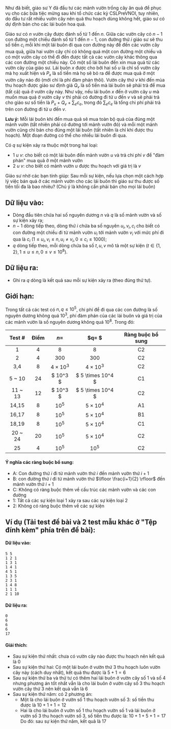 Như đã biết, giáo sư Y đã đầu tư các mảnh vườn trồng cây ăn quả để phục vụ cho các bữa tiệc mừng sau khi tổ chức các kỳ CSLPreVNOI, tuy nhiên, do đầu tư rất nhiều vườn cây nên quả thu hoạch dùng không hết, giáo sư có dự định bán cho các lái buôn hoa quả.

Giáo sư có $n$ vườn cây được đánh số từ $1$ đến $n$. Giữa các vườn cây có $n - 1$ con đường một chiều đánh số từ $1$ đến $n - 1$, con đường thứ $i$ giáo sư sẽ thu số tiền $c_i$ mỗi khi một lái buôn đi qua con đường này để đến các vườn cây mua quả, giữa hai vườn cây chỉ có không quá một con đường một chiều và có một vườn cây có thể đi đến được tất cả các vườn cây khác thông qua các con đường một chiều này. Có một số lái buôn đến xin mua quả từ các vườn cây của giáo sư. Lái buôn $x$ được cho bởi hai số $u$ là chỉ số vườn cây mà họ xuất hiện và $P_x$ là số tiền mà họ sẽ bỏ ra để được mua quả ở một vườn cây nào đó (mới chỉ là phí đàm phán thôi). Vườn cây thứ $v$ khi đến mùa thu hoạch được giáo sư định giá $Q_v$ là số tiền mà lái buôn sẽ phải trả để mua (tất cả) quả ở vườn cây này. Như vậy, nếu lái buôn $x$ đến ở vườn cây $u$ mà muốn mua quả ở vườn cây $v$ thì phải có đường đi từ $u$ đến $v$ và sẽ phải trả cho giáo sư số tiền là $P_x+Q_v+\sum_{e}{c_e}$, trong đó $\sum_{e}{c_e}$ là tổng chi phí phải trả trên con đường đi từ $u$ đến $v$.

**Lưu ý:** Mỗi lái buôn khi đến mua quả sẽ mua toàn bộ quả của đúng một mảnh vườn (tất nhiên phải có đường tới mảnh vườn đó) và mỗi một mảnh vườn cũng chỉ bán cho đúng một lái buôn (tất nhiên là chỉ khi được thu hoạch). Một đoạn đường có thể cho nhiều lái buôn đi qua.

Có $q$ sự kiện xảy ra thuộc một trong hai loại:
+ $1$ $u$ $v$: cho biết có một lái buôn đến mảnh vườn $u$ và trả chi phí $v$ để "đàm phán" mua quả ở một mảnh vườn
+ $2$ $u$ $v$: cho biết có mảnh vườn $u$ được thu hoạch với giá trị là $v$

Giáo sư nhờ các bạn tính giúp: Sau mỗi sự kiện, nếu lựa chọn một cách hợp lý việc bán quả ở các mảnh vườn cho các lái buôn thì giáo sư thu được số tiền tối đa là bao nhiêu?
(Chú ý là không cần phải bán cho mọi lái buôn)

## Dữ liệu vào:
- Dòng đầu tiên chứa hai số nguyên dương $n$ và $q$ là số mảnh vườn và số sự kiện xảy ra;
- $n - 1$ dòng tiếp theo, dòng thứ $i$ chứa ba số nguyên $u_i, v_i, c_i$ cho biết có con đường một chiều đi từ mảnh vườn $u_i$ tới mảnh vườn $v_i$ với mức phí đi qua là $c_i\ (1\le u_i, v_i \le n, u_i ≠ v_i, 0 \le c_i \le 1000)$;
- $q$ dòng tiếp theo, mỗi dòng chứa ba số $t, u, v$ mô tả một sự kiện $(t ∈ \{1, 2\}, 1\le u \le n, 0 \le v \le 10^8)$.

## Dữ liệu ra:
- Ghi ra $q$ dòng là kết quả sau mỗi sự kiện xảy ra (theo đúng thứ tự).

## Giới hạn:
Trong tất cả các test có $n,q \le 10^5$, chi phí để đi qua các con đường là số nguyên dương không quá $10^3$, phí đàm phán của các lái buôn và giá trị của các mảnh vườn là số nguyên dương không quá $10^8$. Trong đó:

| Test #  | Điểm  |   $n=$   |  $q= $   | Ràng buộc bổ sung |
| :-----: | :---: | :------: | :------: | :------: |
|    1    |   4   |   $8$    |   $8$    |    C2    |
|    2    |   4   |  $300$   |  $300$   |    C2     |
|    3,4    |   8   |  $4 \times 10^3$   |  $4 \times 10^3$   |    C2    |
| 5 ~ 10 |   24   | $ 10^3 $ | $ 5 \times 10^4 $ |    C1    |
| 11 ~ 13 |   12   | $ 10^3 $ | $ 5 \times 10^4 $ |    C2    |
| 14,15 |   8   |  $10^5$  |  $5 \times 10^4$  |    A1     |
| 16,17 |   8   |  $10^5$  |  $5 \times 10^4$  |    B1    |
| 18,19 |   8   |  $10^5$  |  $5 \times 10^4$  |    C1     |
| 20 ~ 24 |   20   |  $10^5$  |  $5 \times 10^4$  |    C2    |
| 25 |   4   |  $10^5$  |  $10^5$  |    C2    |

#### Ý nghĩa các ràng buộc bổ sung:

+ A: Con đường thứ $i$ đi từ mảnh vườn thứ $i$ đến mảnh vườn thứ $i + 1$
+ B: con đường thứ $i$ đi từ mảnh vườn thứ $\lfloor \frac{i+1}{2} \rfloor$ đến mảnh vườn thứ $i+1$
+ C: Không có ràng buộc thêm về cấu trúc các mảnh vườn và các con đường
+ 1: Tất cả các sự kiện loại $1$ xảy ra sau các sự kiện loại $2$
+ 2: Không có ràng buộc thêm về các sự kiện

## Ví dụ (Tải test đề bài và 2 test mẫu khác ở "Tệp đính kèm" phía trên đề bài):
#### Dữ liệu vào:
```
5 5
1 2 1
1 3 1
1 4 1
4 5 1
1 3 5
2 3 1
1 4 8
1 1 1
2 1 10
```

#### Dữ liệu ra:
```
0
6
6
6
17
```

#### Giải thích:
- Sau sự kiện thứ nhất: chưa có vườn cây nào được thu hoạch nên kết quả là $0$
- Sau sự kiện thứ hai: Có một lái buôn ở vườn thứ $3$ thu hoạch luôn vườn cây này (cách duy nhất), kết quả thu được là $5 + 1=6$
- Sau sự kiện thứ ba và thứ tư có thêm hai lái buôn ở vườn cây số $1$ và số $4$ nhưng phương án tốt nhất vẫn là cho lái buôn ở vườn cây số $3$ thu hoạch vườn cây thứ $3$ nên kết quả vẫn là $6$
- Sau sự kiện thứ năm: có $2$ phương án:
    - Một là cho lái buôn ở vườn số $1$ thu hoạch vườn số $3$: số tiền thu được là $10 + 1+1=12$
    - Hai là cho lái buôn ở vườn số $1$ thu hoạch vườn số $1$ và lái buôn ở vườn số $3$ thu hoạch vườn số $3$, số tiền thu được là: $10+1+5+1=17$
Do đó: sau sự kiện thứ năm, kết quả là $17$